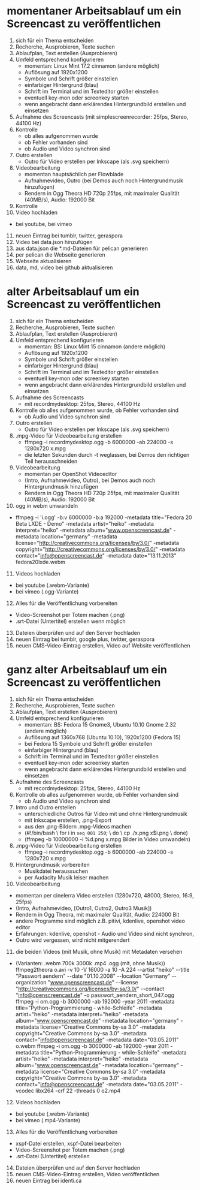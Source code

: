 # momentaner Arbeitsablauf um ein Screencast zu veröffentlichen

1. sich für ein Thema entscheiden
2. Recherche, Ausprobieren, Texte suchen
3. Ablaufplan, Text erstellen (Ausprobieren)
4. Umfeld entsprechend konfigurieren
   * momentan: Linux Mint 17.2 cinnamon (andere möglich)
   * Auflösung auf 1920x1200
   * Symbole und Schrift größer einstellen
   * einfarbiger Hintergrund (blau)
   * Schrift im Terminal und im Texteditor größer einstellen
   * eventuell key-mon oder screenkey starten
   * wenn angebracht dann erklärendes Hintergrundbild erstellen und einsetzen
5. Aufnahme des Screencasts (mit simplescreenrecorder: 25fps, Stereo, 44100 Hz)
6. Kontrolle 
   * ob alles aufgenommen wurde
   * ob Fehler vorhanden sind
   * ob Audio und Video synchron sind
7. Outro erstellen
   * Outro für Video erstellen per Inkscape (als .svg speichern)
8. Videobearbeitung
   * momentan hauptsächlich per Flowblade
   * Aufnahmevideo, Outro (bei Demos auch noch Hintergrundmusik hinzufügen)
   * Rendern in Ogg Theora HD 720p 25fps, mit maximaler Qualität (40MB/s), Audio: 192000 Bit
9. Kontrolle
10. Video hochladen
   * bei youtube, bei vimeo
11. neuen Eintrag bei tumblr, twitter, geraspora
12. Video bei data.json hinzufügen
13. aus data.json die *.md-Dateien für pelican generieren
14. per pelican die Webseite generieren
15. Webseite aktualisieren
16. data, md, video bei github aktualisieren


# alter Arbeitsablauf um ein Screencast zu veröffentlichen

1. sich für ein Thema entscheiden
2. Recherche, Ausprobieren, Texte suchen
3. Ablaufplan, Text erstellen (Ausprobieren)
4. Umfeld entsprechend konfigurieren
   * momentan: BS: Linux Mint 15 cinnamon (andere möglich)
   * Auflösung auf 1920x1200
   * Symbole und Schrift größer einstellen
   * einfarbiger Hintergrund (blau)
   * Schrift im Terminal und im Texteditor größer einstellen
   * eventuell key-mon oder screenkey starten
   * wenn angebracht dann erklärendes Hintergrundbild erstellen und einsetzen
5. Aufnahme des Screencasts
   * mit recordmydesktop: 25fps, Stereo, 44100 Hz
6. Kontrolle ob alles aufgenommen wurde, ob Fehler vorhanden sind
   * ob Audio und Video synchron sind
7. Outro erstellen
   * Outro für Video erstellen per Inkscape (als .svg speichern)
8. .mpg-Video für Videobearbeitung erstellen
   * ffmpeg -i recordmydesktop.ogg -b 6000000 -ab 224000 -s 1280x720 x.mpg
   * die letzten Sekunden durch -t weglassen, bei Demos den richtigen Teil herausschneiden
9. Videobearbeitung
   * momentan per OpenShot Videoeditor
   * (Intro, Aufnahmevideo, Outro), bei Demos auch noch Hintergrundmusik hinzufügen
   * Rendern in Ogg Theora HD 720p 25fps, mit maximaler Qualität (40MB/s), Audio: 192000 Bit
10. ogg in webm umwandeln
   * ffmpeg -i 'i.ogg' -b:v 6000000 -b:a 192000 -metadata title="Fedora 20 Beta LXDE - Demo" -metadata artist="heiko" -metadata interpret="heiko" -metadata album="www.openscreencast.de" -metadata location="germany" -metadata license="http://creativecommons.org/licenses/by/3.0/" -metadata copyright="http://creativecommons.org/licenses/by/3.0/" -metadata contact="info@openscreencast.de" -metadata date="13.11.2013" fedora20lxde.webm
11. Videos hochladen
   * bei youtube (.webm-Variante)
   * bei vimeo (.ogg-Variante)
12. Alles für die Veröffentlichung vorbereiten
   * Video-Screenshot per Totem machen (.png)
   * .srt-Datei (Untertitel) erstellen wenn möglich
13. Dateien überprüfen und auf den Server hochladen
14. neuen Eintrag bei tumblr, google plus, twitter, geraspora
15. neuen CMS-Video-Eintrag erstellen, Video auf Website veröffentlichen


# ganz alter Arbeitsablauf um ein Screencast zu veröffentlichen

1. sich für ein Thema entscheiden
2. Recherche, Ausprobieren, Texte suchen
3. Ablaufplan, Text erstellen (Ausprobieren)
4. Umfeld entsprechend konfigurieren
   * momentan: BS: Fedora 15 Gnome3, Ubuntu 10.10 Gnome 2.32 (andere möglich)
   * Auflösung auf 1360x768 (Ubuntu 10.10), 1920x1200 (Fedora 15)
   * bei Fedora 15 Symbole und Schrift größer einstellen
   * einfarbiger Hintergrund (blau)
   * Schrift im Terminal und im Texteditor größer einstellen
   * eventuell key-mon oder screenkey starten
   * wenn angebracht dann erklärendes Hintergrundbild erstellen und einsetzen
5. Aufnahme des Screencasts
   * mit recordmydesktop: 25fps, Stereo, 44100 Hz
6. Kontrolle ob alles aufgenommen wurde, ob Fehler vorhanden sind
   * ob Audio und Video synchron sind
7. Intro und Outro erstellen
   * unterschiedliche Outros für Video mit und ohne Hintergrundmusik
   * mit Inkscape erstellen, .png-Export
   * aus den .png-Bildern .mpg-Videos machen
   * (#!/bin/bash \ for i in `seq 001 250`; \ do \ cp ./x.png x$i.png \ done)
   * (ffmpeg -b 10000000 -i %d.png x.mpg       Bilder in Video umwandeln)
8. .mpg-Video für Videobearbeitung erstellen
   * ffmpeg -i recordmydesktop.ogg -b 6000000 -ab 224000 -s 1280x720 x.mpg
9. Hintergrundmusik vorbereiten
   * Musikdatei heraussuchen
   * per Audacity Musik leiser machen
10. Videobearbeitung
   * momentan per cinelerra Video erstellen (1280x720, 48000, Stereo, 16:9, 25fps)
   * (Intro, Aufnahmevideo, [Outro1, Outro2, Outro3 Musik])
   * Rendern in Ogg Theora, mit maximaler Qualität, Audio: 224000 Bit
   * andere Programme sind möglich z.B. pitivi, kdenlive, openshot video editor
   * Erfahrungen: kdenlive, openshot - Audio und Video sind nicht synchron, 
   * Outro wird vergessen, wird nicht mitgerendert
11. die beiden Videos (mit Musik, ohne Musik) mit Metadaten versehen
   * (Varianten: .webm 700k 3000k .mp4 .ogg (mit, ohne Musik))
ffmpeg2theora  o.avi -v 10 -V 16000 -a 10 -A 224 --artist "heiko" --title "Passwort  aendern" --date "01.10.2008" --location "Germany" --organization  "www.openscreencast.de" --license "http://creativecommons.org/licenses/by-sa/3.0/" --contact "info@openscreencast.de" -o passwort_aendern_short_047.ogg  
ffmpeg  -i om.ogg -b 3000000 -ab 192000 -year 2011 -metadata  title="Python-Programmierung - while-Schleife" -metadata artist="heiko"  -metadata interpret="heiko" -metadata album="www.openscreencast.de"  -metadata location="germany" -metadata license="Creative Commons by-sa  3.0" -metadata copyright="Creative Commons by-sa 3.0" -metadata  contact="info@openscreencast.de" -metadata date="03.05.2011" o.webm
ffmpeg  -i om.ogg -b 3000000 -ab 192000 -year 2011 -metadata  title="Python-Programmierung - while-Schleife" -metadata artist="heiko"  -metadata interpret="heiko" -metadata album="www.openscreencast.de"  -metadata location="germany" -metadata license="Creative Commons by-sa  3.0" -metadata copyright="Creative Commons by-sa 3.0" -metadata  contact="info@openscreencast.de" -metadata date="03.05.2011" -vcodec  libx264 -crf 22 -threads 0 o2.mp4
12. Videos hochladen
   * bei youtube (.webm-Variante)
   * bei vimeo (.mp4-Variante)
13. Alles für die Veröffentlichung vorbereiten
   * xspf-Datei erstellen, xspf-Datei bearbeiten
   * Video-Screenshot per Totem machen (.png)
   * .srt-Datei (Untertitel) erstellen 
14. Dateien überprüfen und auf den Server hochladen
15. neuen CMS-Video-Eintrag erstellen, Video veröffentlichen
16. neuen Eintrag bei identi.ca

